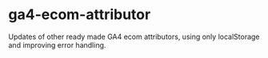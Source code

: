 # ga4-ecom-attributor
Updates of other ready made GA4 ecom attributors, using only localStorage and improving error handling.
